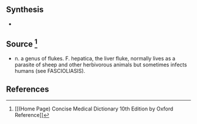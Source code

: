 ## Synthesis
- 
## Source [^1]
- n. a genus of flukes. F. hepatica, the liver fluke, normally lives as a parasite of sheep and other herbivorous animals but sometimes infects humans (see FASCIOLIASIS).
## References

[^1]: [[(Home Page) Concise Medical Dictionary 10th Edition by Oxford Reference]]